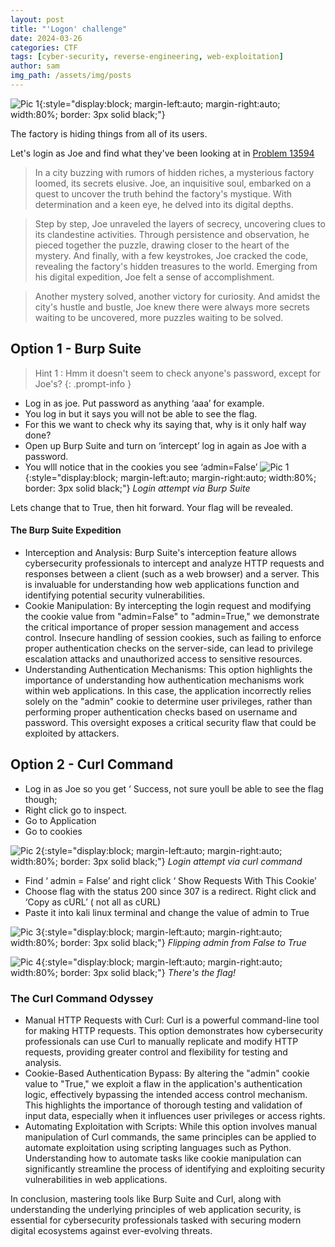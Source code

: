 ```yaml
---
layout: post
title: "'Logon' challenge"
date: 2024-03-26
categories: CTF
tags: [cyber-security, reverse-engineering, web-exploitation]
author: sam
img_path: /assets/img/posts
---
```


![Pic 1](logondesc.webp){:style="display:block; margin-left:auto; margin-right:auto; width:80%; border: 3px solid black;"}


The factory is hiding things from all of its users. 

Let's login as Joe and find what they've been looking at in [Problem 13594](https://jupiter.challenges.picoctf.org/problem/13594/)

> In a city buzzing with rumors of hidden riches, a mysterious factory loomed, its secrets elusive.
Joe, an inquisitive soul, embarked on a quest to uncover the truth behind the factory's mystique. With determination and a keen eye, he delved into its digital depths.

> Step by step, Joe unraveled the layers of secrecy, uncovering clues to its clandestine activities. Through persistence and observation, he pieced together the puzzle, drawing closer to the heart of the mystery.
And finally, with a few keystrokes, Joe cracked the code, revealing the factory's hidden treasures to the world.
Emerging from his digital expedition, Joe felt a sense of accomplishment.

> Another mystery solved, another victory for curiosity. And amidst the city's hustle and bustle, Joe knew there were always more secrets waiting to be uncovered, more puzzles waiting to be solved.

## Option 1 - Burp Suite 


> Hint 1 : Hmm it doesn't seem to check anyone's password, except for Joe's?
{: .prompt-info }
 

- Log in as joe. Put password as anything ‘aaa’ for example.
- You log in but it says you will not be able to see the flag. 
- For this we want to check why its saying that, why is it only half way done? 
- Open up Burp Suite and turn on ‘intercept’ log in again as Joe with a password. 
- You wlll notice that in the cookies you see ‘admin=False’ 
![Pic 1](logon1.webp){:style="display:block; margin-left:auto; margin-right:auto; width:80%; border: 3px solid black;"}
_Login attempt via Burp Suite_

Lets change that to True, then hit forward. Your flag will be revealed.



#### The Burp Suite Expedition
- Interception and Analysis: Burp Suite's interception feature allows cybersecurity professionals to intercept and analyze HTTP requests and responses between a client (such as a web browser) and a server. This is invaluable for understanding how web applications function and identifying potential security vulnerabilities.
- Cookie Manipulation: By intercepting the login request and modifying the cookie value from "admin=False" to "admin=True," we demonstrate the critical importance of proper session management and access control. Insecure handling of session cookies, such as failing to enforce proper authentication checks on the server-side, can lead to privilege escalation attacks and unauthorized access to sensitive resources.
- Understanding Authentication Mechanisms: This option highlights the importance of understanding how authentication mechanisms work within web applications. In this case, the application incorrectly relies solely on the "admin" cookie to determine user privileges, rather than performing proper authentication checks based on username and password. This oversight exposes a critical security flaw that could be exploited by attackers.


## Option 2 - Curl Command 

- Log in as Joe so you get ‘ Success, not sure youll be able to see the flag though; 
- Right click go to inspect. 
- Go to Application
- Go to cookies 

![Pic 2](logon2.webp){:style="display:block; margin-left:auto; margin-right:auto; width:80%; border: 3px solid black;"}
_Login attempt via curl command_

- Find ‘ admin = False’ and right click ‘ Show Requests With This Cookie’ 
- Choose flag with the status 200 since 307 is a redirect. Right click and ‘Copy as cURL’ ( not all as cURL)
- Paste it into kali linux terminal and change the value of admin to True 

![Pic 3](logon3.webp){:style="display:block; margin-left:auto; margin-right:auto; width:80%; border: 3px solid black;"}
_Flipping admin from False to True_

![Pic 4](logon4.webp){:style="display:block; margin-left:auto; margin-right:auto; width:80%; border: 3px solid black;"}
_There's the flag!_

### The Curl Command Odyssey
- Manual HTTP Requests with Curl: Curl is a powerful command-line tool for making HTTP requests. This option demonstrates how cybersecurity professionals can use Curl to manually replicate and modify HTTP requests, providing greater control and flexibility for testing and analysis.
- Cookie-Based Authentication Bypass: By altering the "admin" cookie value to "True," we exploit a flaw in the application's authentication logic, effectively bypassing the intended access control mechanism. This highlights the importance of thorough testing and validation of input data, especially when it influences user privileges or access rights.
- Automating Exploitation with Scripts: While this option involves manual manipulation of Curl commands, the same principles can be applied to automate exploitation using scripting languages such as Python. Understanding how to automate tasks like cookie manipulation can significantly streamline the process of identifying and exploiting security vulnerabilities in web applications.

In conclusion, mastering tools like Burp Suite and Curl, along with understanding the underlying principles of web application security, is essential for cybersecurity professionals tasked with securing modern digital ecosystems against ever-evolving threats.
